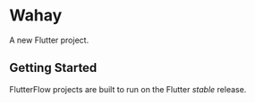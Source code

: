 # Wahay

A new Flutter project.

## Getting Started

FlutterFlow projects are built to run on the Flutter _stable_ release.
